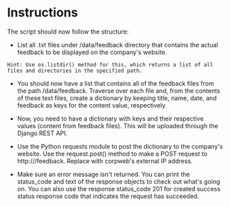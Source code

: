 # Instructions

The script should now follow the structure:

- List all .txt files under /data/feedback directory that contains the actual feedback to be displayed on the company's website.

```
Hint: Use os.listdir() method for this, which returns a list of all files and directories in the specified path.
```

- You should now have a list that contains all of the feedback files from the path /data/feedback. Traverse over each file and, from the contents of these text files, create a dictionary by keeping title, name, date, and feedback as keys for the content value, respectively.

- Now, you need to have a dictionary with keys and their respective values (content from feedback files). This will be uploaded through the Django REST API.

- Use the Python requests module to post the dictionary to the company's website. Use the request.post() method to make a POST request to http://<corpweb-external-IP>/feedback. Replace <corpweb-external-IP> with corpweb's external IP address.

- Make sure an error message isn't returned. You can print the status_code and text of the response objects to check out what's going on. You can also use the response status_code 201 for created success status response code that indicates the request has succeeded.
